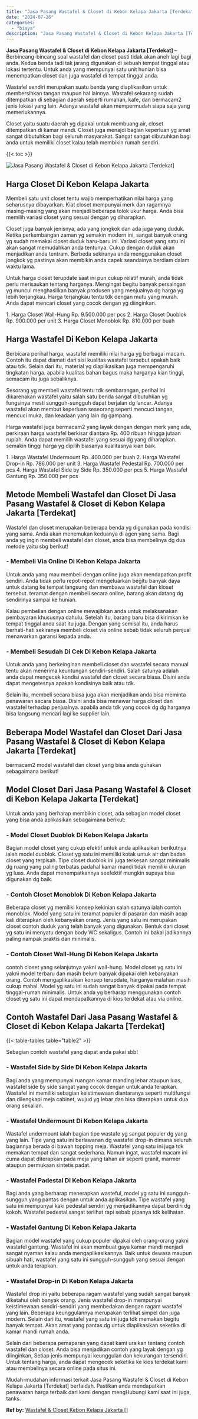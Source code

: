 ```yaml
---
title: "Jasa Pasang Wastafel & Closet di Kebon Kelapa Jakarta [Terdekat]"
date: "2024-07-26"
categories: 
  - "biaya"
description: "Jasa Pasang Wastafel & Closet di Kebon Kelapa Jakarta [Terdekat]. Mudah-mudahan informasi terkait Jasa Pasang Wastafel & Closet di Kebon Kelapa Jakarta [Ter..."
---
```


**Jasa Pasang Wastafel & Closet di Kebon Kelapa Jakarta \[Terdekat\]** – Berbincang-bincang soal wastafel dan closet pasti tidak akan aneh lagi bagi anda. Kedua benda tadi tak jarang digunakan di sebuah tempat tinggal atau lokasi tertentu. Untuk anda yang mempunyai satu unit hunian bisa menempatkan closet dan juga wastafel di tempat tinggal anda.

Wastafel sendiri merupakan suatu benda yang diaplikasikan untuk membersihkan tangan maupun hal lainnya. Wastafel sekarang sudah ditempatkan di sebagian daerah seperti rumahan, kafe, dan bermacam2 jenis lokasi yang lain. Adanya wastafel akan mempermudah siapa saja yang memerlukannya.

Closet yaitu suatu daerah yg dipakai untuk membuang air, closet ditempatkan di kamar mandi. Closet juga menajdi bagian keperluan yg amat sangat dibutuhkan bagi seluruh masyarakat. Sangat sangat dibutuhkan bagi anda untuk memiliki closet kalau telah membikin rumah sendiri.

{{< toc >}}

![Jasa Pasang Wastafel & Closet di Kebon Kelapa Jakarta [Terdekat]](/images/wastafel-closet-murah11.png)

## Harga Closet Di Kebon Kelapa Jakarta

Membeli satu unit closet tentu wajib memperhatikan nilai harga yang seharusnya dibayarkan. Kiat closet mempunyai merk dan ragamnya masing-masing yang akan menjadi beberapa tolok ukur harga. Anda bisa memilih variasi closet yang sesuai dengan yg diharapkan.

Closet juga banyak jenisnya, ada yang jongkok dan ada juga yang duduk. Ketika perkembangan zaman yg semakin modern ini, sangat banyak orang yg sudah memakai closet duduk baru-baru ini. Variasi closet yang satu ini akan sangat memudahkan anda tentunya. Cukup dengan duduk akan menjadikan anda tentram. Berbeda sekiranya anda menggunakan closet jongkok yg pastinya akan membikin anda capek seandainya berdiam dalam waktu lama.

Untuk harga closet terupdate saat ini pun cukup relatif murah, anda tidak perlu merisaukan tentang harganya. Mengingat begitu banyak persaingan yg muncul menghasilkan banyak produsen yang menjualnya dg harga yg lebih terjangkau. Harga terjangkau tentu tdk dengan mutu yang murah. Anda dapat mencari closet yang cocok dengan yg diinginkan.

1\. Harga Closet Wall-Hung Rp. 9.500.000 per pcs 2. Harga Closet Duoblok Rp. 900.000 per unit 3. Harga Closet Monoblok Rp. 810.000 per buah

## Harga Wastafel Di Kebon Kelapa Jakarta

Berbicara perihal harga, wastafel memiliki nilai harga yg berbagai macam. Contoh itu dapat diamati dari sisi kualitas wastafel tersebut apakah baik atau tdk. Selain dari itu, material yg diaplikasikan juga mempengaruhi tingkatan harga. apabila kualitas bahan bagus maka harganya kian tinggi, semacam itu juga sebaliknya.

Sesorang yg membeli wastafel tentu tdk sembarangan, perihal ini dikarenakan wastafel yaitu salah satu benda sangat dibutuhkan yg fungsinya mesti sungguh-sungguh dapat berjalan dg lancar. Adanya wastafel akan membut keperluan seseorang seperti mencuci tangan, mencuci muka, dan keadaan yang lain dg gampang.

Harga wastafel juga bermacam2 yang layak dengan dengan merk yang ada, perkiraan harga wastafel berkisar diantara Rp. 400 ribuan hingga jutaan rupiah. Anda dapat memilih wastafel yang sesuai dg yang diharapkan. semakin tinggi harga yg dipilih biasanya kualitasnya kian baik.

1\. Harga Wastafel Undermount Rp. 400.000 per buah 2. Harga Wastafel Drop-in Rp. 786.000 per unit 3. Harga Wastafel Pedestal Rp. 700.000 per pcs 4. Harga Wastafel Side by Side Rp. 350.000 per pcs 5. Harga Wastafel Gantung Rp. 350.000 per pcs

## Metode Membeli Wastafel dan Closet Di Jasa Pasang Wastafel & Closet di Kebon Kelapa Jakarta \[Terdekat\]

Wastafel dan closet merupakan beberapa benda yg digunakan pada kondisi yang sama. Anda akan menemukan keduanya di agen yang sama. Bagi anda yg ingin membeli wastafel dan closet, anda bisa membelinya dg dua metode yaitu sbg berikut!

### \- Membeli Via Online Di Kebon Kelapa Jakarta

Untuk anda yang mau membeli dengan online juga akan mendapatkan profit sendiri. Anda tidak perlu repot-repot mengeluarkan begitu banyak daya untuk datang ke tempat langsung dan membawa wastafel dan kloset tersebut. teramat dengan membeli secara online, barang akan datang dg sendirinya sampai ke hunian.

Kalau pembelian dengan online mewajibkan anda untuk melaksanakan pembayaran khususnya dahulu. Setelah itu, barang baru bisa dikirimkan ke tempat tinggal anda saat itu juga. Dengan yang semisal itu, anda harus berhati-hati sekiranya membeli closet via online sebab tidak seluruh penjual menawarkan garansi kepada anda.

### \- Membeli Sesudah Di Cek Di Kebon Kelapa Jakarta

Untuk anda yang berkeinginan membeli closet dan wastafel secara manual tentu akan menerima keuntungan sendiri-sendiri. Salah satunya adalah anda dapat mengecek kondisi wastafel dan closet secara biasa. Disini anda dapat mengetesnya apakah kondisinya baik atau tdk.

Selain itu, membeli secara biasa juga akan menjadikan anda bisa meminta penawaran secara biasa. Disini anda bisa menawar harga closet dan wastafel terhadap penjualnya. apabila anda tdk yang cocok dg dg harganya bisa langsung mencari lagi ke supplier lain.

## Beberapa Model Wastafel dan Closet Dari Jasa Pasang Wastafel & Closet di Kebon Kelapa Jakarta \[Terdekat\]

bermacam2 model wastafel dan closet yang bisa anda gunakan sebagaimana berikut!

## Model Closet Dari Jasa Pasang Wastafel & Closet di Kebon Kelapa Jakarta \[Terdekat\]

Untuk anda yang berharap membikin closet, ada sebagian model closet yang bisa anda aplikasikan sebagaimana berikut:

### \- Model Closet Duoblok Di Kebon Kelapa Jakarta

Bagian model closet yang cukup efektif untuk anda aplikasikan berikutnya ialah model duoblok. Closet yg satu ini memiliki kotak untuk air dan badan closet yang terpisah. Tipe closet duoblok ini juga terkesan sangat minimalis dg ruang yang paling terbatas padahal kamar mandi tidak memiliki ukuran yg luas. Anda dapat menempatkannya seefektif mungkin supaya bisa digunakan dg baik.

### \- Contoh Closet Monoblok Di Kebon Kelapa Jakarta

Beberapa closet yg memiliki konsep kekinian salah satunya ialah contoh monoblok. Model yang satu ini teramat populer di pasaran dan masih acap kali diterapkan oleh kebanyakan orang. Jenis yang satu ini merupakan closet contoh duduk yang telah banyak yang digunakan. Bentuk dari closet yg satu ini menyatu dengan body WC sekaligus. Contoh ini bakal jadikannya paling nampak praktis dan minimalis.

### \- Contoh Closet Wall-Hung Di Kebon Kelapa Jakarta

contoh closet yang selanjutnya yakni wall-hung. Model closet yg satu ini yakni model terbaru dan masih belum banyak dipakai oleh kebanyakan orang. Contoh mengaplikasikan konsep terupdate, harganya malahan masih cukup mahal. Model yg satu ini sudah sangat banyak dipakai pada tempat tinggal-rumah minimalis. Untuk anda yg berharap menggunakan contoh closet yg satu ini dapat mendapatkannya di kios terdekat atau via online.

## Contoh Wastafel Dari Jasa Pasang Wastafel & Closet di Kebon Kelapa Jakarta \[Terdekat\]

{{< table-tables table="table2" >}}

Sebagian contoh wastafel yang dapat anda pakai sbb!

### \- Wastafel Side by Side Di Kebon Kelapa Jakarta

Bagi anda yang mempunyai ruangan kamar manding lebar ataupun luas, wastafel side by side sangat yang cocok dengan untuk anda terapkan. Wastafel ini memiliki sebagian keistimewaan diantaranya seperti multifungsi dan dilengkapi meja cabinet, wujud yg lebar dan bisa diterapkan untuk dua orang sekalian.

### \- Wastafel Undermount Di Kebon Kelapa Jakarta

Wastafel undermount ialah bagian tipe wastafe yg sangat populer dg yang yang lain. Tipe yang satu ini berlawanan dg wastafel drop-in dimana seluruh bagiannya berada di bawah topping meja. Wastafel yang satu ini juga tdk memakan tempat dan sangat sederhana. Namun ingat, wastafel macam ini cuma dapat diterapkan pada meja yang tahan air seperti granit, marmer ataupun permukaan sintetis padat.

### \- Wastafel Padestal Di Kebon Kelapa Jakarta

Bagi anda yang berharap menerapkan wasteful, model yg satu ini sungguh-sungguh yang pantas dengan untuk anda aplikasikan. Tipe wastafel yang satu ini mempunyai kaki pedestal sendiri yg menjadikannya dapat berdiri dg kokoh. Wastafel pedestal sangat terlihat rapi sebab pipanya tdk kelihatan.

### \- Wastafel Gantung Di Kebon Kelapa Jakarta

Bagian model wastafel yang cukup populer dipakai oleh orang-orang yakni wastafel gantung. Wastafel ini akan membuat gaya kamar mandi menjadi sangat nyaman kalau anda mengaplikasikannya. Baik untuk dewasa maupun sibuah hati, wastafel yang satu ini sungguh-sungguh yang sesuai dengan untuk anda terapkan.

### \- Wastafel Drop-in Di Kebon Kelapa Jakarta

Wastafel drop ini yaitu beberapa ragam wastafel yang sudah sangat banyak diketahui oleh banyak orang. Jenis wastafel drop-in mempunyai keistimewaan sendiri-sendiri yang membedakan dengan ragam wastafel yang lain. Beberapa keunggulannya merupakan terlihat simpel dan juga modern. Selain dari itu, wastafel yang satu ini juga tdk memakan begitu banyak tempat. Akan amat yang pantas dg untuk diaplikasikan seketika di kamar mandi rumah anda.

Selain dari beberapa pemaparan yang dapat kami uraikan tentang contoh wastafel dan closet. Anda bisa menjadikan contoh yang layak dengan yg diinginkan, Setiap jenis mempunyai keunggulan dan kekurangan tersendiri. Untuk tentang harga, anda dapat mengecek seketika ke kios terdekat kami atau membelinya secara online pada situs ini.

Mudah-mudahan informasi terkait Jasa Pasang Wastafel & Closet di Kebon Kelapa Jakarta \[Terdekat\] berfaidah. Pastikan anda mendapatkan penawaran harga terbaik dari kami dengan mengHubungi kami saat ini juga, tanks.

**Ref by:** [Wastafel & Closet Kebon Kelapa Jakarta []](https://id.wikipedia.org/wiki/Wastafel)
